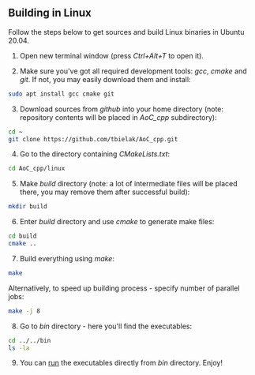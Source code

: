 ## Building in Linux

Follow the steps below to get sources and build Linux binaries in Ubuntu 20.04.

1. Open new terminal window (press *Ctrl+Alt+T* to open it).

2. Make sure you've got all required development tools: *gcc*, *cmake* and *git*. If not, you may easily download them and install:
```sh
sudo apt install gcc cmake git
```

3. Download sources from *github* into your home directory (note: repository contents will be placed in *AoC_cpp* subdirectory):
```sh
cd ~
git clone https://github.com/tbielak/AoC_cpp.git
```

4. Go to the directory containing *CMakeLists.txt*:
```sh
cd AoC_cpp/linux
```

5. Make *build* directory (note: a lot of intermediate files will be placed there, you may remove them after successful build):
```sh
mkdir build
```
6. Enter *build* directory and use *cmake* to generate make files:
```sh
cd build
cmake ..
```
7. Build everything using *make*:
```sh
make
```
Alternatively, to speed up building process - specify number of parallel jobs:
```sh
make -j 8
```

8. Go to *bin* directory - here you'll find the executables:
```sh
cd ../../bin
ls -la
```
9. You can [run](../bin) the executables directly from *bin* directory. Enjoy!